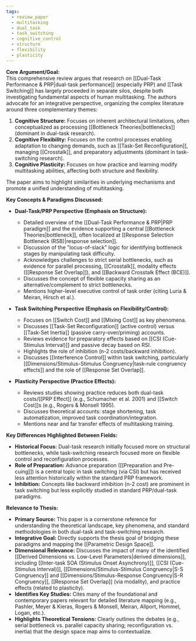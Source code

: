 ```yaml
---
tags:
  - review_paper
  - multitasking
  - dual_task
  - task_switching
  - cognitive_control
  - structure
  - flexibility
  - plasticity
---
```


**Core Argument/Goal:**  
This comprehensive review argues that research on [[Dual-Task Performance & PRP|dual-task performance]] (especially PRP) and [[Task Switching]] has largely proceeded in separate silos, despite both investigating fundamental aspects of human multitasking. The authors advocate for an integrative perspective, organizing the complex literature around three complementary themes:

1. **Cognitive Structure:** Focuses on inherent architectural limitations, often conceptualized as processing [[Bottleneck Theories|bottlenecks]] (dominant in dual-task research).
2. **Cognitive Flexibility:** Focuses on the control processes enabling adaptation to changing demands, such as [[Task-Set Reconfiguration]], managing [[Crosstalk]], and preparatory adjustments (dominant in task-switching research).
3. **Cognitive Plasticity:** Focuses on how practice and learning modify multitasking abilities, affecting both structure and flexibility.

The paper aims to highlight similarities in underlying mechanisms and promote a unified understanding of multitasking.

**Key Concepts & Paradigms Discussed:**

- **Dual-Task/PRP Perspective (Emphasis on Structure):**
    
    - Detailed overview of the [[Dual-Task Performance & PRP|PRP paradigm]] and the evidence supporting a central [[Bottleneck Theories|bottleneck]], often localized at [[Response Selection Bottleneck (RSB)|response selection]].
    - Discussion of the "locus-of-slack" logic for identifying bottleneck stages by manipulating task difficulty.
    - Acknowledges challenges to strict serial bottlenecks, such as evidence for parallel processing, [[Crosstalk]], modality effects ([[Response Set Overlap]]), and [[Backward Crosstalk Effect (BCE)]].
    - Discusses the concept of flexible capacity sharing as an alternative/complement to strict bottlenecks.
    - Mentions higher-level executive control of task order (citing Luria & Meiran, Hirsch et al.).
- **Task Switching Perspective (Emphasis on Flexibility/Control):**
    
    - Focuses on [[Switch Cost]] and [[Mixing Cost]] as key phenomena.
    - Discusses [[Task-Set Reconfiguration]] (active control) versus [[Task-Set Inertia]] (passive carry-over/priming) accounts.
    - Reviews evidence for preparatory effects based on [[CSI (Cue-Stimulus Interval)]] and passive decay based on RSI.
    - Highlights the role of inhibition (n-2 costs/backward inhibition).
    - Discusses [[Interference Control]] within task switching, particularly [[Dimensions/Stimulus-Stimulus Congruency|task-rule congruency effects]] and the role of [[Response Set Overlap]].
        
- **Plasticity Perspective (Practice Effects):**
    
    - Reviews studies showing practice reduces both dual-task costs/[[PRP Effect]] (e.g., Schumacher et al. 2001) and [[Switch Cost]]s (e.g., Rogers & Monsell 1995).
    - Discusses theoretical accounts: stage shortening, task automatization, improved task coordination/integration.
    - Mentions near and far transfer effects of multitasking training.

**Key Differences Highlighted Between Fields:**

- **Historical Focus:** Dual-task research initially focused more on structural bottlenecks, while task-switching research focused more on flexible control and reconfiguration processes.
- **Role of Preparation:** Advance preparation ([[Preparation and Pre-cuing]]) is a central topic in task switching (via CSI) but has received less attention historically within the standard PRP framework.
- **Inhibition:** Concepts like backward inhibition (n-2 cost) are prominent in task switching but less explicitly studied in standard PRP/dual-task paradigms.

**Relevance to Thesis:**

- **Primary Source:** This paper is a cornerstone reference for understanding the theoretical landscape, key phenomena, and standard methodologies in both dual-task and task-switching research.
- **Integrative Goal:** Directly supports the thesis goal of bridging these paradigms and mapping the [[Parametric Design Space]].
- **Dimensional Relevance:** Discusses the impact of many of the identified [[Derived Dimensions vs. Low-Level Parameters|derived dimensions]], including [[Inter-task SOA (Stimulus Onset Asynchrony)]], [[CSI (Cue-Stimulus Interval)]], [[Dimensions/Stimulus-Stimulus Congruency|S-S Congruency]] and [[Dimensions/Stimulus-Response Congruency|S-R Congruency]], [[Response Set Overlap]] (via modality), and practice effects (related to plasticity).
- **Identifies Key Studies:** Cites many of the foundational and contemporary papers relevant for detailed literature mapping (e.g., Pashler, Meyer & Kieras, Rogers & Monsell, Meiran, Allport, Hommel, Logan, etc.).
- **Highlights Theoretical Tensions:** Clearly outlines the debates (e.g., serial bottleneck vs. parallel capacity sharing; reconfiguration vs. inertia) that the design space map aims to contextualize.